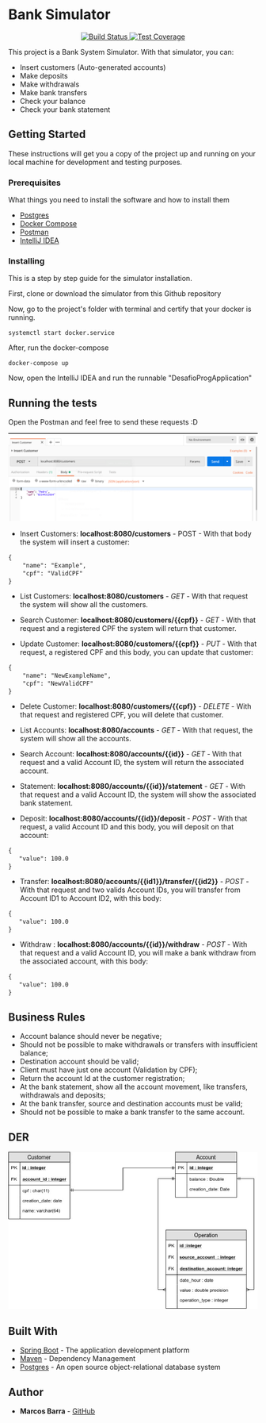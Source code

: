 # Bank Simulator

<div align="center">
  <!-- Build Status -->
  <a href="https://travis-ci.org/marcosbarrazup/desafioprog">
    <img src="https://img.shields.io/travis/choojs/choo/master.svg?style=flat-square"
      alt="Build Status" />
  </a>
  <!-- Test Coverage -->
  <a href="https://codecov.io/gh/marcosbarrazup/desafioprog">
    <img src="https://img.shields.io/codecov/c/github/choojs/choo/master.svg?style=flat-square"
      alt="Test Coverage" />
  </a>
</div>

This project is a Bank System Simulator. With that simulator, you  can: 
- Insert customers (Auto-generated accounts)
- Make deposits
- Make withdrawals
- Make bank transfers
- Check your balance
- Check your bank statement

## Getting Started

These instructions will get you a copy of the project up and running on your local machine for development and testing purposes. 

### Prerequisites

What things you need to install the software and how to install them

* [Postgres](https://www.postgresql.org/download/) 
* [Docker Compose](https://docs.docker.com/compose/install/) 
* [Postman](https://www.getpostman.com/apps) 
* [IntelliJ IDEA](https://www.jetbrains.com/idea/) 



### Installing

This is a step by step guide for the simulator installation.

First, clone or download the simulator from this Github repository

Now, go to the project's folder with terminal and certify that your docker is running.
```
systemctl start docker.service
```

After, run the docker-compose
```
docker-compose up
```

Now, open the IntelliJ IDEA and run the runnable "DesafioProgApplication"


## Running the tests

Open the Postman and feel free to send these requests :D

![Postman Example](printExample.png)

- Insert Customers: **localhost:8080/customers** - POST -  With that  body the system will insert a customer: 
```
{
	"name": "Example",
	"cpf": "ValidCPF"
}
```
- List Customers: **localhost:8080/customers** - *GET* - With that request the system will show all the customers.


- Search Customer: **localhost:8080/customers/{{cpf}}** - *GET* - With that request and a registered CPF the  system will return that customer.


- Update Customer: **localhost:8080/customers/{{cpf}}** - *PUT* - With that request, a registered CPF and this body, you can update that customer:
```
{
	"name": "NewExampleName",
	"cpf": "NewValidCPF"
}
```


- Delete Customer: **localhost:8080/customers/{{cpf}}** - *DELETE* - With that request and registered CPF, you will delete that customer.


- List Accounts: **localhost:8080/accounts** - *GET* - With that request, the system will show all the accounts.


- Search Account: **localhost:8080/accounts/{{id}}** - *GET* - With that request and a valid Account ID, the system will return the associated account.


- Statement: **localhost:8080/accounts/{{id}}/statement** - *GET* - With that request and a valid Account ID, the system will show the associated bank statement.


- Deposit: **localhost:8080/accounts/{{id}}/deposit** - *POST* - With that request, a valid Account ID and this body, you will deposit on that account:
 ```
{
	"value": 100.0
}
```


- Transfer: **localhost:8080/accounts/{{id1}}/transfer/{{id2}}** - *POST* - With that request and two valids Account IDs, you will transfer from Account ID1 to Account ID2,  with this body:
 ```
{
	"value": 100.0
}
```


- Withdraw : **localhost:8080/accounts/{{id}}/withdraw** - *POST* - With that request and a valid Account ID, you will make a bank withdraw from the associated account, with this body:

 ```
{
	"value": 100.0
}
```

## Business Rules 

- Account balance should never be  negative;
- Should not be possible to make withdrawals or transfers with insufficient balance;
- Destination account should be valid;
- Client must have just one account (Validation by CPF);
- Return the account Id at the customer registration;
- At the bank statement, show all the account movement, like transfers, withdrawals and deposits;
- At the bank transfer, source and destination accounts must be valid; 
- Should not be possible to make a bank transfer to the same account.

## DER
![DER](DER.jpg)


## Built With

* [Spring Boot](http://spring.io/projects/spring-boot) - The application development platform
* [Maven](https://maven.apache.org/) - Dependency Management
* [Postgres](https://www.postgresql.org/about/) - An open source object-relational database system


## Author

* **Marcos Barra**  - [GitHub](https://github.com/marcosbarrazup)

